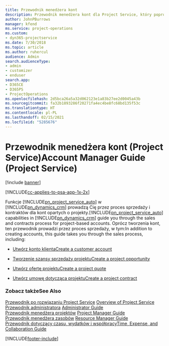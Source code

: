 ```yaml
---
title: Przewodnik menedżera kont
description: Przewodnik menedżera kont dla Project Service, który poprowadzi przez proces sprzedaży i zamówień dla kont projektowych
author: JohnPBurrows
manager: kfend
ms.service: project-operations
ms.custom:
- dyn365-projectservice
ms.date: 7/30/2018
ms.topic: article
ms.author: ruhercul
audience: Admin
search.audienceType:
- admin
- customizer
- enduser
search.app:
- D365CE
- D365PS
- ProjectOperations
ms.openlocfilehash: 2d5bca26a5a32d062123e1a83b27ee2d0045a43b
ms.sourcegitcommit: fa32b1893286f20271fa4ec4be8fc68bd135f53c
ms.translationtype: HT
ms.contentlocale: pl-PL
ms.lasthandoff: 02/15/2021
ms.locfileid: "5285676"
---
```

# <a name="account-manager-guide-project-service"></a><span data-ttu-id="8af36-103">Przewodnik menedżera kont (Project Service)</span><span class="sxs-lookup"><span data-stu-id="8af36-103">Account Manager Guide (Project Service)</span></span>

[!include [banner](../includes/psa-now-project-operations.md)]

[!INCLUDE[cc-applies-to-psa-app-1x-2x](../includes/cc-applies-to-psa-app-1x-2x.md)]

<span data-ttu-id="8af36-104">Funkcje [!INCLUDE[pn_project_service_auto](../includes/pn-project-service-auto.md)] w [!INCLUDE[pn_dynamics_crm](../includes/pn-dynamics-crm.md)] prowadzą Cię przez proces sprzedaży i kontraktów dla kont opartych o projekty.</span><span class="sxs-lookup"><span data-stu-id="8af36-104">[!INCLUDE[pn_project_service_auto](../includes/pn-project-service-auto.md)] capabilities in [!INCLUDE[pn_dynamics_crm](../includes/pn-dynamics-crm.md)] guide you through the sales and contracts process for project-based accounts.</span></span> <span data-ttu-id="8af36-105">Oprócz tworzenia kont, ten przewodnik prowadzi przez proces sprzedaży, w tym:</span><span class="sxs-lookup"><span data-stu-id="8af36-105">In addition to creating accounts, this guide takes you through the sales process, including:</span></span>  
  
-   [<span data-ttu-id="8af36-106">Utwórz konto klienta</span><span class="sxs-lookup"><span data-stu-id="8af36-106">Create a customer account</span></span>](../psa/create-customer-account.md)  
  
-   [<span data-ttu-id="8af36-107">Tworzenie szansy sprzedaży projektu</span><span class="sxs-lookup"><span data-stu-id="8af36-107">Create a project opportunity</span></span>](../psa/create-project-opportunity.md)  
  
-   [<span data-ttu-id="8af36-108">Utwórz ofertę projektu</span><span class="sxs-lookup"><span data-stu-id="8af36-108">Create a project quote</span></span>](../psa/create-project-quote.md)  
  
-   [<span data-ttu-id="8af36-109">Utwórz umowę dotycząca projektu</span><span class="sxs-lookup"><span data-stu-id="8af36-109">Create a project contract</span></span>](../psa/create-project-contract.md)  
  
  
### <a name="see-also"></a><span data-ttu-id="8af36-110">Zobacz także</span><span class="sxs-lookup"><span data-stu-id="8af36-110">See Also</span></span>  
 <span data-ttu-id="8af36-111">[Przewodnik po rozwiązaniu Project Service](../psa/overview.md) </span><span class="sxs-lookup"><span data-stu-id="8af36-111">[Overview of Project Service](../psa/overview.md) </span></span>  
 <span data-ttu-id="8af36-112">[Przewodnik administratora](../psa/admin-guide.md) </span><span class="sxs-lookup"><span data-stu-id="8af36-112">[Administrator Guide](../psa/admin-guide.md) </span></span>  
 <span data-ttu-id="8af36-113">[Przewodnik menedżera projektów](../psa/project-manager-guide.md) </span><span class="sxs-lookup"><span data-stu-id="8af36-113">[Project Manager Guide](../psa/project-manager-guide.md) </span></span>  
 <span data-ttu-id="8af36-114">[Przewodnik menedżera zasobów](../psa/resource-manager-guide.md) </span><span class="sxs-lookup"><span data-stu-id="8af36-114">[Resource Manager Guide](../psa/resource-manager-guide.md) </span></span>  
 [<span data-ttu-id="8af36-115">Przewodnik dotyczący czasu, wydatków i współpracy</span><span class="sxs-lookup"><span data-stu-id="8af36-115">Time, Expense, and Collaboration Guide</span></span>](../psa/time-expense-collaboration-guide.md)


[!INCLUDE[footer-include](../includes/footer-banner.md)]